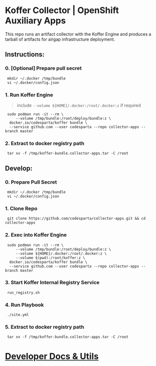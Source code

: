 # Koffer Collector | OpenShift Auxiliary Apps
This repo runs an artifact collector with the Koffer Engine and produces a tarball
of artifacts for airgap infrastructure deployment.

## Instructions:
### 0. [Optional] Prepare pull secret
```
 mkdir ~/.docker /tmp/bundle
 vi ~/.docker/config.json
```
### 1. Run Koffer Engine
>  include `--volume ${HOME}/.docker:/root/.docker:z` if required
    
```
 sudo podman run -it --rm \
     --volume /tmp/bundle:/root/deploy/bundle:z \
  docker.io/codesparta/koffer bundle \
  --service github.com --user codesparta --repo collector-apps --branch master
```
### 2. Extract to docker registry path
```
 tar xv -f /tmp/koffer-bundle.collector-apps.tar -C /root
```

## Develop:
### 0. Prepare Pull Secret
```
 mkdir ~/.docker /tmp/bundle
 vi ~/.docker/config.json
```
### 1. Clone Repo
```
 git clone https://github.com/codesparta/collector-apps.git && cd collector-apps
```
### 2. Exec into Koffer Engine
```
 sudo podman run -it --rm \
     --volume /tmp/bundle:/root/deploy/bundle:z \
     --volume ${HOME}/.docker:/root/.docker:z \
     --volume $(pwd):/root/koffer:z \
  docker.io/codesparta/koffer bundle \
  --service github.com --user codesparta --repo collector-apps --branch master
```
### 3. Start Koffer Internal Registry Service
```
 run_registry.sh
```
### 4. Run Playbook
```
 ./site.yml
 ```
 
### 5. Extract to docker registry path
```
 tar xv -f /tmp/koffer-bundle.collector-apps.tar -C /root
```
# [Developer Docs & Utils](./dev)
